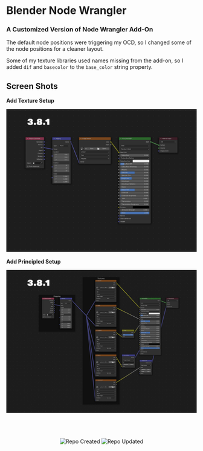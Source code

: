 # Blender Node Wrangler

### A Customized Version of Node Wrangler Add-On

The default node positions were triggering my OCD, so I changed some of the node positions for a cleaner layout.

Some of my texture libraries used names missing from the add-on, so I added `dif` and `basecolor` to the `base_color` string property.

## Screen Shots

**Add Texture Setup**

![Blender Node Wrangler Screenshot](https://github.com/don1138/blender-node-wrangler/blob/main/add-texture-setup.gif)

**Add Principled Setup**

![Blender Node Wrangler Screenshot](https://github.com/don1138/blender-node-wrangler/blob/main/add-principled-setup.gif)

<br><br>

<p align="center">
  <img align="center" src="https://badges.pufler.dev/created/don1138/blender-node-wrangler?style=for-the-badge&colorA=222&colorB=48684b" alt="Repo Created">
  <img align="center" src="https://badges.pufler.dev/updated/don1138/blender-node-wrangler?style=for-the-badge&colorA=222&colorB=48684b" alt="Repo Updated">
</p>
